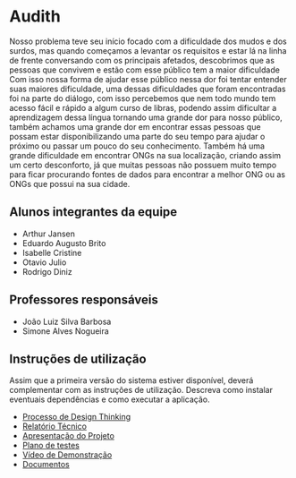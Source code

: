 # Audith

Nosso problema teve seu início focado com a dificuldade dos mudos e dos surdos, mas quando começamos a levantar os requisitos e estar lá na linha de frente conversando com os principais afetados, descobrimos que as pessoas que convivem e estão com esse público tem a maior dificuldade 
	Com isso nossa forma de ajudar esse público nessa dor foi tentar entender suas maiores dificuldade, uma dessas dificuldades que foram encontradas foi na parte do diálogo, com isso percebemos que nem todo mundo tem acesso fácil e rápido a algum curso de libras, podendo assim dificultar a aprendizagem dessa língua tornando uma grande dor para nosso público, também achamos uma grande dor em encontrar essas pessoas que possam estar disponibilizando uma parte do seu tempo para ajudar o próximo ou passar um pouco do seu conhecimento.
Também há uma grande dificuldade em encontrar ONGs na sua localização, criando assim um certo desconforto, já que muitas pessoas não possuem muito tempo para ficar procurando fontes de dados para encontrar a melhor ONG ou as ONGs que possui na sua cidade.   

## Alunos integrantes da equipe

* Arthur Jansen
* Eduardo Augusto Brito
* Isabelle Cristine 
* Otavio Julio
* Rodrigo Diniz


## Professores responsáveis

* João Luiz Silva Barbosa
* Simone Alves Nogueira

## Instruções de utilização

Assim que a primeira versão do sistema estiver disponível, deverá complementar com as instruções de utilização. Descreva como instalar eventuais dependências e como executar a aplicação.
* [Processo de Design Thinking](https://github.com/ICEI-PUC-Minas-PPLES-TI/plf-es-2022-1-ti1-7946100-audith/blob/master/docs/miro/PPLES-N%20-%20T1-G6%20-%20Dificuldade%20surdos%20com%20ouvintes%20falantes%20(1)%20(2).pdf)
* [Relatório Técnico](https://github.com/ICEI-PUC-Minas-PPLES-TI/plf-es-2022-1-ti1-7946100-audith/tree/master/docs/relatorio)
* [Apresentação do Projeto](https://github.com/ICEI-PUC-Minas-PPLES-TI/plf-es-2022-1-ti1-7946100-audith/blob/master/docs/apresentacao/Apresenta%C3%A7%C3%A3o%20PP.pdf)
* [Plano de testes](https://github.com/ICEI-PUC-Minas-PPLES-TI/plf-es-2022-1-ti1-7946100-audith/tree/master/docs/plano_testes)
* [Vídeo de Demonstração](https://github.com/ICEI-PUC-Minas-PPLES-TI/plf-es-2022-1-ti1-7946100-audith/tree/master/docs/video)
* [Documentos](https://github.com/ICEI-PUC-Minas-PPLES-TI/plf-es-2022-1-ti1-7946100-audith/tree/master/docs/documentos)
